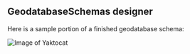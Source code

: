 ## GeodatabaseSchemas designer
Here is a sample portion of a finished geodatabase schema:

![Image of Yaktocat](https://octodex.github.com/images/yaktocat.png)
